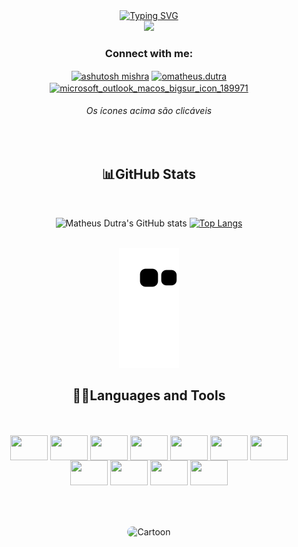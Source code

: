 <div align="center">
<a href="https://git.io/typing-svg"><img src="https://readme-typing-svg.demolab.com?font=Fira+Code&weight=500&size=40&pause=2000&color=FFFAFA&background=483D8B00&center=true&width=800&height=80&lines=Bem+Vindo+ao+meu+perfil!" alt="Typing SVG" /></a>
  
<div align="center">
   <img height="380em" src="https://media.tenor.com/3bTxZ4HdrysAAAAC/pixels-neon.gif"/>
</div>

  <h3 align="center">Connect with me:</h3>

<a href="https://linkedin.com/in/omatheus-dutra" target="blank"><img align="center" src="https://raw.githubusercontent.com/rahuldkjain/github-profile-readme-generator/master/src/images/icons/Social/linked-in-alt.svg" alt="ashutosh mishra" height="30" width="40" /></a>
<a href="https://instagram.com/omatheus.dutra" target="blank"><img align="center" src="https://raw.githubusercontent.com/rahuldkjain/github-profile-readme-generator/master/src/images/icons/Social/instagram.svg" alt="omatheus.dutra" height="30" width="40" /></a>
<a href="mailto:matheusbdutra@hotmail.com" ><img  align="center" height="40" width="40" alt="microsoft_outlook_macos_bigsur_icon_189971" src="https://user-images.githubusercontent.com/89203538/236384408-d701199a-69e4-4d73-b7b2-d304f871440c.png" /></a>


  <h6> Os ícones acima são clicáveis </h6> 
  
<div style="text-align: center;">
<br>


<h2 align="center">📊GitHub Stats</h2><br>

![Matheus Dutra's GitHub stats](https://github-readme-stats-git-masterrstaa-rickstaa.vercel.app/api?username=omatheusdutra&hide_title=true&show_icons=true&include_all_commits=false&count_private=true&line_height=25&hide=issues&bg_color=020114&title_color=7520FF&text_color=FFF&border_radius=3&border_color=181832&icon_color=7520FF&theme=jolly)
[![Top Langs](https://github-readme-stats-git-masterrstaa-rickstaa.vercel.app/api/top-langs/?username=omatheusdutra&line_height=10&card_width=290&layout=compact&hide_title=false&count_private=true&langs_count=4&show_icons=true&title_color=7520FF&hide=html,css&bg_color=020114&text_color=8B8B8B&border_radius=3&border_color=181832)](https://github.com/elidianaandrade/github-readme-stats)<br><br>

</div>
  
![snake gif](https://github.com/omatheusdutra/omatheusdutra/blob/output/github-contribution-grid-snake.svg)

## 👨‍💻Languages and Tools
  
<div style="display: inline_block"><br><br>
  <div align="center">

  <img align="center" height="40" width="60" src="https://cdn.jsdelivr.net/gh/devicons/devicon/icons/react/react-original.svg" />
  <img align="center" height="40" width="60" src="https://cdn.jsdelivr.net/gh/devicons/devicon/icons/javascript/javascript-original.svg" />
  <img align="center" height="40" width="60" src="https://cdn.jsdelivr.net/gh/devicons/devicon/icons/html5/html5-original.svg" />
  <img align="center" height="40" width="60" src="https://cdn.jsdelivr.net/gh/devicons/devicon/icons/css3/css3-original.svg" />
  <img align="center" height="40" width="60" src="https://cdn.jsdelivr.net/gh/devicons/devicon/icons/c/c-original.svg" />
  <img align="center" height="40" width="60" src="https://cdn.jsdelivr.net/gh/devicons/devicon/icons/nodejs/nodejs-original.svg" />
  <img align="center" height="40" width="60" src="https://cdn.jsdelivr.net/gh/devicons/devicon/icons/java/java-original.svg" />
  <img align="center" height="40" width="60" src="https://cdn.jsdelivr.net/gh/devicons/devicon/icons/python/python-original.svg" /> 
  <img align="center" height="40" width="60" src="https://cdn.jsdelivr.net/gh/devicons/devicon/icons/php/php-original.svg" />
  <img align="center" height="40" width="60" src="https://cdn.jsdelivr.net/gh/devicons/devicon/icons/laravel/laravel-plain.svg" />
  <img align="center" height="40" width="60" src="https://cdn.jsdelivr.net/gh/devicons/devicon/icons/mysql/mysql-original.svg" />
 
</div><br><br>

  
   ##
  <img align="center" alt="Cartoon" height="200" style="border-radius:50px;" src="https://user-images.githubusercontent.com/89203538/222477874-0acc3db4-e4cd-4988-956c-b9d30f956e69.jpg?transparent=1&palette=1&scale=2">
    
</div>
